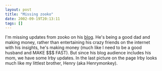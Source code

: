 ```yaml
---
layout: post
title: "Missing zooko"
date: 2002-09-19T20:13:11
tags: []
---
```


I'm missing updates from zooko on his [blog][1]. He's being a good dad and making money, rather than entertaining his crazy friends on the internet with his insights, he's making money (much like I need to be a good husband and MAKE $$$ FAST). But since his blog audience includes his mom, we have some Irby updates. In the last picture on the page Irby looks much like my littlest brother, Henry (aka Henrymonkey). 

   [1]: http://www.zooko.com/log.html



